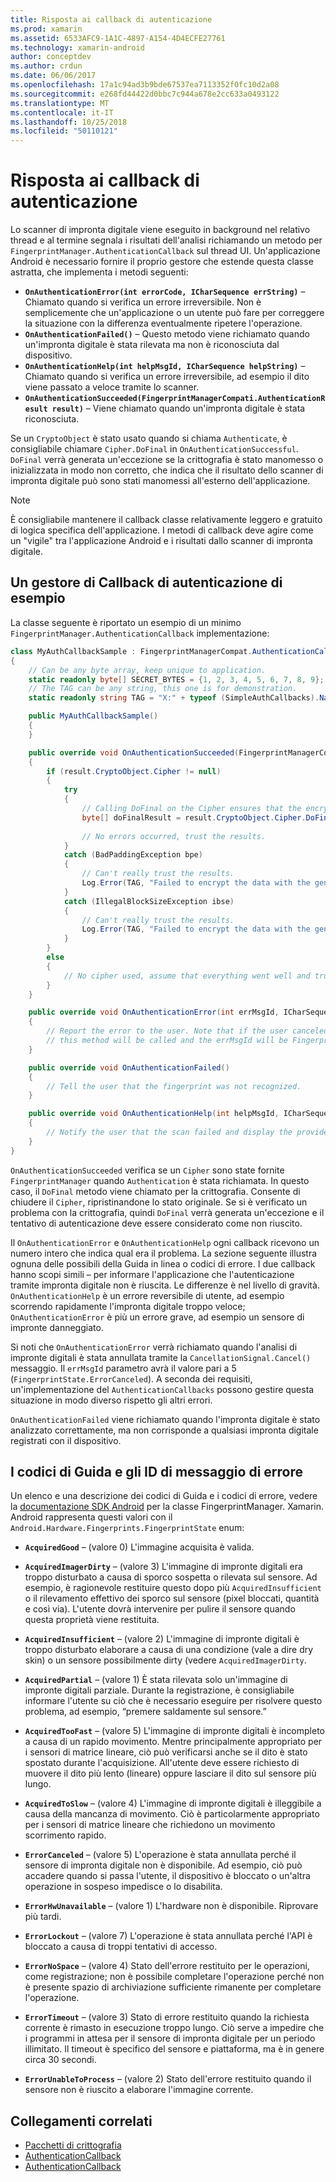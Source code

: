 ```yaml
---
title: Risposta ai callback di autenticazione
ms.prod: xamarin
ms.assetid: 6533AFC9-1A1C-4897-A154-4D4ECFE27761
ms.technology: xamarin-android
author: conceptdev
ms.author: crdun
ms.date: 06/06/2017
ms.openlocfilehash: 17a1c94ad3b9bde67537ea7113352f0fc10d2a08
ms.sourcegitcommit: e268fd44422d0bbc7c944a678e2cc633a0493122
ms.translationtype: MT
ms.contentlocale: it-IT
ms.lasthandoff: 10/25/2018
ms.locfileid: "50110121"
---
```

# <a name="responding-to-authentication-callbacks"></a>Risposta ai callback di autenticazione

Lo scanner di impronta digitale viene eseguito in background nel relativo thread e al termine segnala i risultati dell'analisi richiamando un metodo per `FingerprintManager.AuthenticationCallback` sul thread UI. Un'applicazione Android è necessario fornire il proprio gestore che estende questa classe astratta, che implementa i metodi seguenti:

* **`OnAuthenticationError(int errorCode, ICharSequence errString)`** &ndash; Chiamato quando si verifica un errore irreversibile. Non è semplicemente che un'applicazione o un utente può fare per correggere la situazione con la differenza eventualmente ripetere l'operazione.
* **`OnAuthenticationFailed()`** &ndash; Questo metodo viene richiamato quando un'impronta digitale è stata rilevata ma non è riconosciuta dal dispositivo.
* **`OnAuthenticationHelp(int helpMsgId, ICharSequence helpString)`** &ndash; Chiamato quando si verifica un errore irreversibile, ad esempio il dito viene passato a veloce tramite lo scanner.
* **`OnAuthenticationSucceeded(FingerprintManagerCompati.AuthenticationResult result)`** &ndash; Viene chiamato quando un'impronta digitale è stata riconosciuta.

Se un `CryptoObject` è stato usato quando si chiama `Authenticate`, è consigliabile chiamare `Cipher.DoFinal` in `OnAuthenticationSuccessful`.
`DoFinal` verrà generata un'eccezione se la crittografia è stato manomesso o inizializzata in modo non corretto, che indica che il risultato dello scanner di impronta digitale può sono stati manomessi all'esterno dell'applicazione.


> [!NOTE]
> È consigliabile mantenere il callback classe relativamente leggero e gratuito di logica specifica dell'applicazione. I metodi di callback deve agire come un "vigile" tra l'applicazione Android e i risultati dallo scanner di impronta digitale.

## <a name="a-sample-authentication-callback-handler"></a>Un gestore di Callback di autenticazione di esempio

La classe seguente è riportato un esempio di un minimo `FingerprintManager.AuthenticationCallback` implementazione: 

```csharp
class MyAuthCallbackSample : FingerprintManagerCompat.AuthenticationCallback
{
    // Can be any byte array, keep unique to application.
    static readonly byte[] SECRET_BYTES = {1, 2, 3, 4, 5, 6, 7, 8, 9};
    // The TAG can be any string, this one is for demonstration.
    static readonly string TAG = "X:" + typeof (SimpleAuthCallbacks).Name;

    public MyAuthCallbackSample()
    {
    }

    public override void OnAuthenticationSucceeded(FingerprintManagerCompat.AuthenticationResult result)
    {
        if (result.CryptoObject.Cipher != null) 
        {
            try
            {
                // Calling DoFinal on the Cipher ensures that the encryption worked.
                byte[] doFinalResult = result.CryptoObject.Cipher.DoFinal(SECRET_BYTES);
    
                // No errors occurred, trust the results.              
            }
            catch (BadPaddingException bpe)
            {
                // Can't really trust the results.
                Log.Error(TAG, "Failed to encrypt the data with the generated key." + bpe);
            }
            catch (IllegalBlockSizeException ibse)
            {
                // Can't really trust the results.
                Log.Error(TAG, "Failed to encrypt the data with the generated key." + ibse);
            }
        }
        else
        {
            // No cipher used, assume that everything went well and trust the results.
        }
    }

    public override void OnAuthenticationError(int errMsgId, ICharSequence errString)
    {
        // Report the error to the user. Note that if the user canceled the scan,
        // this method will be called and the errMsgId will be FingerprintState.ErrorCanceled.
    }

    public override void OnAuthenticationFailed()
    {
        // Tell the user that the fingerprint was not recognized.
    }

    public override void OnAuthenticationHelp(int helpMsgId, ICharSequence helpString)
    {
        // Notify the user that the scan failed and display the provided hint.
    }
}
```

`OnAuthenticationSucceeded` verifica se un `Cipher` sono state fornite `FingerprintManager` quando `Authentication` è stata richiamata. In questo caso, il `DoFinal` metodo viene chiamato per la crittografia. Consente di chiudere il `Cipher`, ripristinandone lo stato originale. Se si è verificato un problema con la crittografia, quindi `DoFinal` verrà generata un'eccezione e il tentativo di autenticazione deve essere considerato come non riuscito.

Il `OnAuthenticationError` e `OnAuthenticationHelp` ogni callback ricevono un numero intero che indica qual era il problema. La sezione seguente illustra ognuna delle possibili della Guida in linea o codici di errore. I due callback hanno scopi simili &ndash; per informare l'applicazione che l'autenticazione tramite impronta digitale non è riuscita. Le differenze è nel livello di gravità. `OnAuthenticationHelp` è un errore reversibile di utente, ad esempio scorrendo rapidamente l'impronta digitale troppo veloce; `OnAuthenticationError` è più un errore grave, ad esempio un sensore di impronte danneggiato.

Si noti che `OnAuthenticationError` verrà richiamato quando l'analisi di impronte digitali è stata annullata tramite la `CancellationSignal.Cancel()` messaggio. Il `errMsgId` parametro avrà il valore pari a 5 (`FingerprintState.ErrorCanceled`). A seconda dei requisiti, un'implementazione del `AuthenticationCallbacks` possono gestire questa situazione in modo diverso rispetto gli altri errori. 

`OnAuthenticationFailed` viene richiamato quando l'impronta digitale è stato analizzato correttamente, ma non corrisponde a qualsiasi impronta digitale registrati con il dispositivo. 

## <a name="help-codes-and-error-message-ids"></a>I codici di Guida e gli ID di messaggio di errore 

Un elenco e una descrizione dei codici di Guida e i codici di errore, vedere la [documentazione SDK Android](http://developer.android.com/reference/android/hardware/fingerprint/FingerprintManager.html#FINGERPRINT_ACQUIRED_GOOD) per la classe FingerprintManager. Xamarin. Android rappresenta questi valori con il `Android.Hardware.Fingerprints.FingerprintState` enum:


-   **`AcquiredGood`** &ndash; (valore 0) L'immagine acquisita è valida.


-   **`AcquiredImagerDirty`** &ndash; (valore 3) L'immagine di impronte digitali era troppo disturbato a causa di sporco sospetta o rilevata sul sensore. Ad esempio, è ragionevole restituire questo dopo più `AcquiredInsufficient` o il rilevamento effettivo dei sporco sul sensore (pixel bloccati, quantità e così via). L'utente dovrà intervenire per pulire il sensore quando questa proprietà viene restituita.


-   **`AcquiredInsufficient`** &ndash; (valore 2) L'immagine di impronte digitali è troppo disturbato elaborare a causa di una condizione (vale a dire dry skin) o un sensore possibilmente dirty (vedere `AcquiredImagerDirty`.



-   **`AcquiredPartial`** &ndash; (valore 1) È stata rilevata solo un'immagine di impronte digitali parziale. Durante la registrazione, è consigliabile informare l'utente su ciò che è necessario eseguire per risolvere questo problema, ad esempio, &ldquo;premere saldamente sul sensore.&rdquo;



-   **`AcquiredTooFast`** &ndash; (valore 5) L'immagine di impronte digitali è incompleto a causa di un rapido movimento. Mentre principalmente appropriato per i sensori di matrice lineare, ciò può verificarsi anche se il dito è stato spostato durante l'acquisizione. All'utente deve essere richiesto di muovere il dito più lento (lineare) oppure lasciare il dito sul sensore più lungo.




-   **`AcquiredToSlow`** &ndash; (valore 4) L'immagine di impronte digitali è illeggibile a causa della mancanza di movimento. Ciò è particolarmente appropriato per i sensori di matrice lineare che richiedono un movimento scorrimento rapido.



-   **`ErrorCanceled`** &ndash; (valore 5) L'operazione è stata annullata perché il sensore di impronta digitale non è disponibile. Ad esempio, ciò può accadere quando si passa l'utente, il dispositivo è bloccato o un'altra operazione in sospeso impedisce o lo disabilita.



-   **`ErrorHwUnavailable`** &ndash; (valore 1) L'hardware non è disponibile. Riprovare più tardi.




-   **`ErrorLockout`** &ndash; (valore 7) L'operazione è stata annullata perché l'API è bloccato a causa di troppi tentativi di accesso.




-   **`ErrorNoSpace`** &ndash; (valore 4) Stato dell'errore restituito per le operazioni, come registrazione; non è possibile completare l'operazione perché non è presente spazio di archiviazione sufficiente rimanente per completare l'operazione.



-   **`ErrorTimeout`** &ndash; (valore 3) Stato di errore restituito quando la richiesta corrente è rimasto in esecuzione troppo lungo. Ciò serve a impedire che i programmi in attesa per il sensore di impronta digitale per un periodo illimitato. Il timeout è specifico del sensore e piattaforma, ma è in genere circa 30 secondi.



-   **`ErrorUnableToProcess`** &ndash; (valore 2) Stato dell'errore restituito quando il sensore non è riuscito a elaborare l'immagine corrente.



## <a name="related-links"></a>Collegamenti correlati

- [Pacchetti di crittografia](https://docs.oracle.com/javase/7/docs/api/javax/crypto/Cipher.html)
- [AuthenticationCallback](http://developer.android.com/reference/android/hardware/fingerprint/FingerprintManager.AuthenticationCallback.html)
- [AuthenticationCallback](http://developer.android.com/reference/android/support/v4/hardware/fingerprint/FingerprintManagerCompat.AuthenticationCallback.html)
